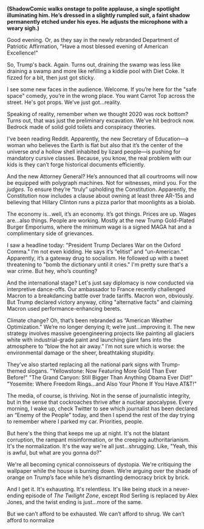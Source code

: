 **(ShadowComic walks onstage to polite applause, a single spotlight illuminating him. He’s dressed in a slightly rumpled suit, a faint shadow permanently etched under his eyes. He adjusts the microphone with a weary sigh.)**

Good evening. Or, as they say in the newly rebranded Department of Patriotic Affirmation, "Have a most blessed evening of American Excellence!"

So, Trump's back. Again. Turns out, draining the swamp was less like draining a swamp and more like refilling a kiddie pool with Diet Coke. It fizzed for a bit, then just got sticky.

I see some new faces in the audience. Welcome. If you’re here for the "safe space" comedy, you’re in the wrong place. You want Carrot Top across the street. He's got props. We’ve just got…reality.

Speaking of reality, remember when we thought 2020 was rock bottom? Turns out, that was just the preliminary excavation. We've hit bedrock now. Bedrock made of solid gold toilets and conspiracy theories.

I’ve been reading Reddit. Apparently, the new Secretary of Education—a woman who believes the Earth is flat but also that it’s the center of the universe *and* a hollow shell inhabited by lizard people—is pushing for mandatory cursive classes. Because, you know, the real problem with our kids is they can’t forge historical documents efficiently.

And the new Attorney General? He’s announced that all courtrooms will now be equipped with polygraph machines. Not for witnesses, mind you. For the *judges*. To ensure they’re “truly” upholding the Constitution. Apparently, the Constitution now includes a clause about owning at least three AR-15s and believing that Hillary Clinton runs a pizza parlor that moonlights as a biolab.

The economy is…well, it’s an economy. It’s got things. Prices are up. Wages are…also things. People are working. Mostly at the new Trump Gold-Plated Burger Emporiums, where the minimum wage is a signed MAGA hat and a complimentary side of grievances.

I saw a headline today: "President Trump Declares War on the Oxford Comma." I’m not even kidding. He says it’s “elitist” and “un-American.” Apparently, it’s a gateway drug to socialism. He followed up with a tweet threatening to "bomb the dictionary until it cries." I'm pretty sure that's a war crime. But hey, who’s counting?

And the international stage? Let's just say diplomacy is now conducted via interpretive dance-offs. Our ambassador to France recently challenged Macron to a breakdancing battle over trade tariffs. Macron won, obviously. But Trump declared victory anyway, citing "alternative facts" and claiming Macron used performance-enhancing berets.

Climate change? Oh, that’s been rebranded as “American Weather Optimization.” We’re no longer denying it; we’re just…improving it. The new strategy involves massive geoengineering projects like painting all glaciers white with industrial-grade paint and launching giant fans into the atmosphere to “blow the hot air away.” I’m not sure which is worse: the environmental damage or the sheer, breathtaking stupidity.

They’ve also started replacing all the national park signs with Trump-themed slogans. "Yellowstone: Now Featuring More Gold Than Ever Before!" "The Grand Canyon: Still Bigger Than Anything Obama Ever Did!" "Yosemite: Where Freedom Rings…and Also Your Phone If You Have AT&T!"

The media, of course, is thriving. Not in the sense of journalistic integrity, but in the sense that cockroaches thrive after a nuclear apocalypse. Every morning, I wake up, check Twitter to see which journalist has been declared an “Enemy of the People” today, and then I spend the rest of the day trying to remember where I parked my car. Priorities, people.

But here's the thing that keeps me up at night. It's not the blatant corruption, the rampant misinformation, or the creeping authoritarianism. It's the normalization. It's the way we're all just…shrugging. Like, "Yeah, this is awful, but what are you gonna do?"

We're all becoming cynical connoisseurs of dystopia. We're critiquing the wallpaper while the house is burning down. We’re arguing over the shade of orange on Trump’s face while he’s dismantling democracy brick by brick.

And I get it. It's exhausting. It's relentless. It's like being stuck in a never-ending episode of *The Twilight Zone*, except Rod Serling is replaced by Alex Jones, and the twist ending is just…more of the same.

But we can’t afford to be exhausted. We can’t afford to shrug. We can’t afford to normalize